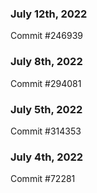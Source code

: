 ### July 12th, 2022

Commit #246939

### July 8th, 2022

Commit #294081

### July 5th, 2022

Commit #314353


### July 4th, 2022

Commit #72281
